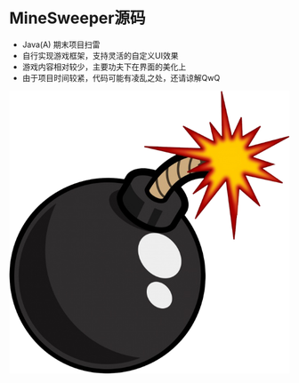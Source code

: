 # MineSweeper源码
*  Java(A) 期末项目扫雷
* 自行实现游戏框架，支持灵活的自定义UI效果
* 游戏内容相对较少，主要功夫下在界面的美化上
* 由于项目时间较紧，代码可能有凌乱之处，还请谅解QwQ

![](mine.png)
